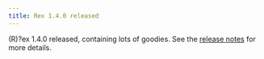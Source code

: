 ```yaml
---
title: Rex 1.4.0 released
---
```


(R)?ex 1.4.0 released, containing lots of goodies. See the [release notes](/docs/release_notes/1.4.0.html) for more details.
